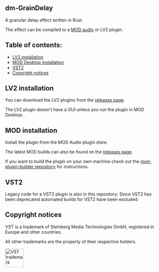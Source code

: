 ## dm-GrainDelay

A granular delay effect written in Rust.

The effect can be compiled to a [MOD audio](https://mod.audio/) or LV2 plugin.

## Table of contents:

- [LV2 installation](#LV2-installation)
- [MOD Desktop installation](#MOD-Desktop-installation)
- [VST2](#VST2)
- [Copyright notices](#Copyright-notices)

## LV2 installation

You can download the LV2 plugins from the [releases page](https://github.com/davemollen/dm-GrainDelay/releases).

The LV2 plugin doesn't have a GUI unless you run the plugin in MOD Desktop.

## MOD installation

Install the plugin from the MOD Audio plugin store.

The latest MOD builds can also be found on the [releases page](https://github.com/davemollen/dm-GrainDelay/releases).

If you want to build the plugin on your own machine check out the [mod-plugin-builder repository](https://github.com/moddevices/mod-plugin-builder) for instructions.

## VST2

Legacy code for a VST2 plugin is also in this repository. Since VST2 has been deprecated automated builds for VST2 have been excluded.

## Copyright notices

VST is a trademark of Steinberg Media Technologies GmbH, registered in Europe and other countries.

All other trademarks are the property of their respective holders.

<img src="https://steinbergmedia.github.io/vst3_dev_portal/resources/licensing_6.png" width="60" height="auto" alt="VST trademark">
